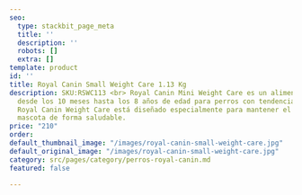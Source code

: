 ```yaml
---
seo:
  type: stackbit_page_meta
  title: ''
  description: ''
  robots: []
  extra: []
template: product
id: ''
title: Royal Canin Small Weight Care 1.13 Kg
description: SKU:RSWC113 <br> Royal Canin Mini Weight Care es un alimento apropiado
  desde los 10 meses hasta los 8 años de edad para perros con tendencia al sobrepeso.
  Royal Canin Weight Care está diseñado especialmente para mantener el peso de tu
  mascota de forma saludable.
price: "210"
order: 
default_thumbnail_image: "/images/royal-canin-small-weight-care.jpg"
default_original_image: "/images/royal-canin-small-weight-care.jpg"
category: src/pages/category/perros-royal-canin.md
featured: false

---
```

